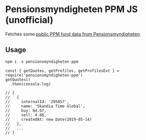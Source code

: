 # Pensionsmyndigheten PPM JS (unofficial)

Fetches some [public PPM fund data from Pensionsmyndigheten](https://www.pensionsmyndigheten.se/statistik-och-rapporter/statistik/statistik-for-premiepension#historiska_fondkurser).

## Usage
```javascript
npm i -s pensionsmyndigheten-ppm
```

```
const { getQuotes, getProfiles, getProfilesExt } = require('pensionsmyndigheten-ppm')
getQuotes()
  .then(console.log)

// [
//   {
//     internalId: '295857',
//     name: 'Skandia Time Global',
//     buy: 64.67,
//     sell: 4.66,
//     createdAt: new Date(2019-05-14)
//   },
//   ...
// ]
```



